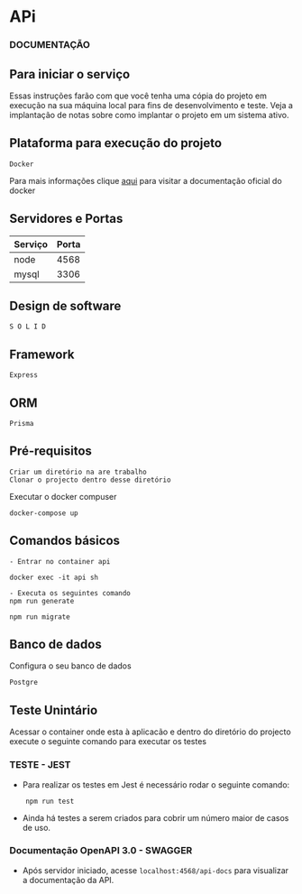 # APi
### DOCUMENTAÇÃO


## Para iniciar o serviço 
Essas instruções farão com que você tenha uma cópia do projeto em execução na sua máquina local para fins de desenvolvimento e teste. Veja a implantação de notas sobre como implantar o projeto em um sistema ativo.

## Plataforma para execução do projeto

```
Docker
```
Para mais informações clique [aqui](https://docs.docker.com/) para visitar a documentação oficial do docker

## Servidores e Portas 
| Serviço | Porta  |
|--|--|
| node | 4568 |
| mysql | 3306 |

## Design de software


```
S O L I D 
```

## Framework

```
Express
```

## ORM

```
Prisma
```

## Pré-requisitos

```
Criar um diretório na are trabalho
Clonar o projecto dentro desse diretório
```

Executar o docker compuser
```
docker-compose up 
```

## Comandos básicos 

```
- Entrar no container api

docker exec -it api sh

- Executa os seguintes comando
npm run generate

npm run migrate
```

## Banco de dados
Configura o seu banco de dados 

```
Postgre
```

## Teste Unintário  

Acessar o container onde esta à aplicacão e dentro do diretório do projecto execute o seguinte comando para executar os testes

### TESTE - JEST

- Para realizar os testes em Jest é necessário rodar o seguinte comando:
```
    npm run test
``` 
- Ainda há testes a serem criados para cobrir um número maior de casos de uso.


### Documentação OpenAPI 3.0 - SWAGGER

- Após servidor iniciado, acesse `localhost:4568/api-docs` para visualizar a documentação da API.
